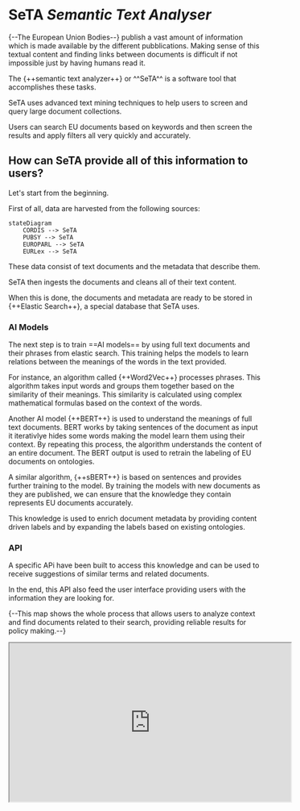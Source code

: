 # SeTA *Semantic Text Analyser*

{--The European Union Bodies--} publish a vast amount of information which is made available by the different pubblications.
Making sense of this textual content and finding links between documents is difficult if not impossible just by having humans read it. 

The {++semantic text analyzer++} or ^^SeTA^^ is a software tool that accomplishes these tasks.

SeTA uses advanced text mining techniques to help users to screen and query large document collections.

Users can search EU documents based on keywords and then screen the results and apply filters all very quickly and accurately.

## How can SeTA provide all of this information to users?

Let's start from the beginning.

First of all, data are harvested from the following sources:

``` mermaid
stateDiagram
    CORDIS --> SeTA
    PUBSY --> SeTA
    EUROPARL --> SeTA
    EURLex --> SeTA
```

These data consist of text documents and the metadata that describe them. 

SeTA then ingests the documents and cleans all of their text content.

When this is done, the documents and metadata are ready to be stored in {++Elastic Search++}, a special database that SeTA uses. 

### AI Models

The next step is to train ==AI models== by using full text documents and their phrases from elastic search. This training helps the models to learn relations between the meanings of the words in the text provided. 

For instance, an algorithm called {++Word2Vec++} processes phrases. This algorithm takes input words and groups them together based on the similarity of their meanings. This similarity is calculated using complex mathematical formulas based on the context of the words. 

Another AI model {++BERT++} is used to understand the meanings of full text documents. BERT works by taking sentences of the document as input it iterativlye hides some words making the model learn them using their context. By repeating this process, the algorithm understands the content of an entire document. The BERT output is used to retrain the labeling of EU documents on ontologies. 

A similar algorithm, {++sBERT++} is based on sentences and provides further training to the model. By training the models with new documents as they are published, we can ensure that the knowledge they contain represents EU documents accurately. 

This knowledge is used to enrich document metadata by providing content driven labels and by expanding the labels based on existing ontologies.

### API

A specific APi have been built to access this knowledge and can be used to receive suggestions of similar terms and related documents.

In the end, this API also feed the user interface providing users with the information they are looking for. 

{--This map shows the whole process that allows users to analyze context and find documents related to their search, providing reliable results for policy making.--}




<iframe width='560' height='315' src='https://www.youtube.com/embed/jd6iXKr2UZg' title='YouTube video player' allow='accelerometer; autoplay; clipboard-write; encrypted-media; gyroscope; picture-in-picture; web-share' allowFullScreen> </iframe>

   